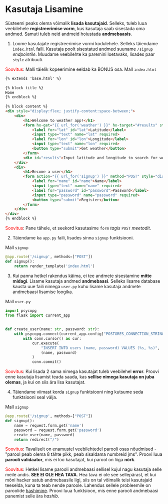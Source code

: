 # Kasutaja Lisamine

Süsteemi peaks olema võimalik **lisada kasutajaid**. Selleks, tuleb luua veebilehele **registreerimise vorm**, kus kasutaja saab sisestada oma andmed. Samuti tuleb neid andmeid hoiustada **andmebaasis**.

1. Loome kasutajate registreerimise vormi kodulehele. Selleks täiendame `index.html` faili. Kasutaja poolt sisestatud andmed suuname `/signup` _endpointile_. Muudame veebilehte ka paremini loetavaks, lisades paar `style` atribuuti.

<span style="color: red">Soovitus</span>: Malli täielik kopeerimine eeldab ka BONUS osa.
Mall `index.html`
```html
{% extends 'base.html' %}  
  
{% block title %}  
Home  
{% endblock %}  
  
{% block content %}  
<div style="display:flex; justify-content:space-between;">  
    <div>  
        <h1>Welcome to weather app!</h1>  
        <form hx-get="{{ url_for('weather') }}" hx-target="#results" style="display:flex; flex-direction:column;">  
            <label for="lat" id="lat">Latitude</label>  
            <input type="text" name="lat" required>  
            <label for="lon" id="lon">Longitude</label>  
            <input type="text" name="lon" required>  
            <button type="submit">Get weather</button>  
        </form>  
        <div id="results">Input latitude and longitude to search for weather.</div>  
    </div>  
    <div>  
        <h1>Become a user</h1>  
        <form action="{{ url_for('signup') }}" method="POST" style="display:flex; flex-direction:column;">  
            <label for="name" id="name">Name</label>  
            <input type="text" name="name" required>  
            <label for="password" id="password">Password</label>  
            <input type="password" name="password" required>  
            <button type="submit">Register</button>  
        </form>  
    </div>  
</div>  
{% endblock %}
```

<span style="color: red">Soovitus</span>: Pane tähele, et seekord kasutasime `form` _tagis_ `POST` _meetodit_.

2. Täiendame ka `app.py` faili, lisades sinna `signup` funktsiooni. 

Mall `signup`
```python
@app.route('/signup', methods=["POST"])  
def signup():  
    return render_template('index.html')
```

3. Kui panna hetkel rakendus käima, ei tee andmete sisestamine **mitte midagi**. Lisame kasutaja andmed **andmebaasi**. Selleks lisame database kausta uue faili nimega `user.py` kuhu lisame kasutaja andmete andmebaasi lisamise loogika.

Mall `user.py`
```python
import psycopg  
from flask import current_app  
  
  
def create_user(name: str, password: str):  
    with psycopg.connect(current_app.config["POSTGRES_CONNECTION_STRING"]) as conn:  
        with conn.cursor() as cur:  
            cur.execute(  
                "INSERT INTO users (name, password) VALUES (%s, %s)",  
                (name, password)  
            )  
            conn.commit()
```

<span style="color: red">Soovitus</span>: Kui lisada 2 sama nimega kasutajat tuleb veebilehel **error**. Proovi enne kasutaja lisamist teada saada, kas **sellise nimega kasutaja on juba olemas**, ja kui on siis ära lisa kasutajat.

4. Täiendame viimast korda `signup` funktsiooni ning kutsume seda funktsiooni seal välja.

Mall `signup`
```python
@app.route('/signup', methods=["POST"])  
def signup():  
    name = request.form.get('name')  
    password = request.form.get('password')  
    create_user(name, password)  
    return redirect("/")
```

<span style="color: red">Soovitus</span>: Tavaliselt on enamustel veebilehtedel parooli osas nõudmised - "parool peab olema 8 tähte pikk, peab sisaldama numbreid jms". Proovi luua **parooli validaator**, mis ei loo kasutajat, kui parool on liiga **nõrk**.

<span style="color: red">Soovitus</span>: Hetkel lisame parooli andmebaasi sellisel kujul nagu kasutaja selle meile andis. **SEE EI OLE HEA TAVA**. Hea tava ei ole see sellepärast, et kui mõni hacker satub andmebaasile ligi, siis on tal võimalik teisi kasutajaid teeselda, kuna ta teab nende paroole. Lahendus sellele probleemile on paroolide [hashimine](https://blog.1password.com/what-is-hashed-password/). Proovi luua funktsioon, mis enne parooli andmebaasi panemist selle ära _hashib_.